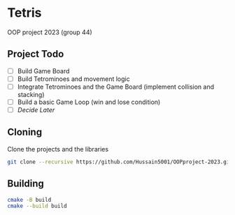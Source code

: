 # Tetris
OOP project 2023 (group 44)

## Project Todo

- [ ] Build Game Board
- [ ] Build Tetrominoes and movement logic
- [ ] Integrate Tetrominoes and the Game Board (implement collision and stacking)
- [ ] Build a basic Game Loop (win and lose condition)
- [ ] *Decide Later*

## Cloning

Clone the projects and the libraries

```bash
git clone --recursive https://github.com/Hussain5001/OOPproject-2023.git
```

## Building

```bash
cmake -B build
cmake --build build
```